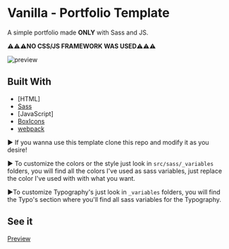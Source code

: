 # Vanilla - Portfolio Template
A simple portfolio made **ONLY** with Sass and JS.

:warning::warning::warning:**NO CSS/JS FRAMEWORK WAS USED**:warning::warning::warning:

![preview](https://github.com/ReverbOD/portfolio-github-pages-template/blob/master/preview.png)

## Built With
* [HTML]
* [Sass](https://sass-lang.com/)
* [JavaScript]
* [BoxIcons](https://boxicons.com/)
* [webpack](https://webpack.js.org/)

:arrow_forward: If you wanna use this template clone this repo and modify it as you desire!

:arrow_forward: To customize the colors or the style just look in `src/sass/_variables` folders, you will find all the colors I've used as sass variables, just replace the color I've used with with what you want.

:arrow_forward:To customize Typography's just look in `_variables` folders, you will find the Typo's section where  you'll find all sass variables for the Typography.

## See it
[Preview]()
